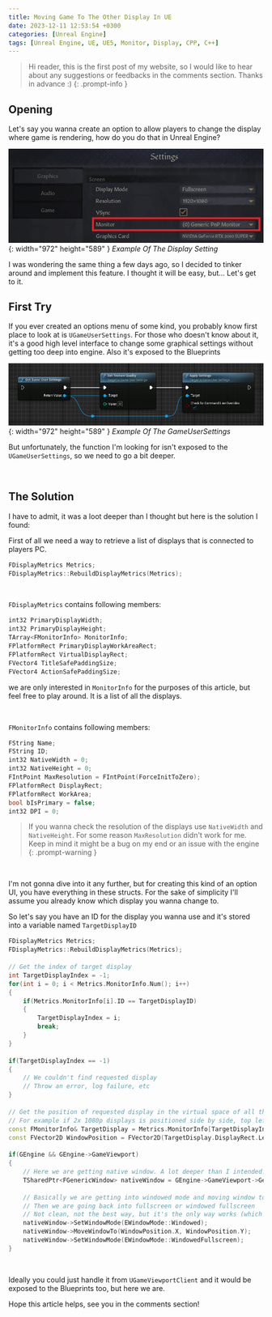 ```yaml
---
title: Moving Game To The Other Display In UE
date: 2023-12-11 12:53:54 +0300
categories: [Unreal Engine]
tags: [Unreal Engine, UE, UE5, Monitor, Display, CPP, C++]
---
```


> Hi reader, this is the first post of my website, so I would like to hear about any suggestions or feedbacks in the comments section. Thanks in advance :)
{: .prompt-info }

## Opening

Let's say you wanna create an option to allow players to change the display where game is rendering, how do you do that in Unreal Engine?

![Example Of The Display Setting](/assets/img/post/2023-12-11-moving-game-to-the-other-display-in-UE/Example_Display_Option.png){: width="972" height="589" }
_Example Of The Display Setting_

I was wondering the same thing a few days ago, so I decided to tinker around and implement this feature. I thought it will be easy, but... Let's get to it.

## First Try
If you ever created an options menu of some kind, you probably know first place to look at is `UGameUserSettings`.
For those who doesn't know about it, it's a good high level interface to change some graphical settings without getting too deep into engine. Also it's exposed to the Blueprints

![Example Image Of The Setting](/assets/img/post/2023-12-11-moving-game-to-the-other-display-in-UE/Example_Game_User_Settings.png){: width="972" height="589" }
_Example Of The GameUserSettings_

But unfortunately, the function I'm looking for isn't exposed to the `UGameUserSettings`, so we need to go a bit deeper.

<br />

## The Solution

I have to admit, it was a loot deeper than I thought but here is the solution I found:

First of all we need a way to retrieve a list of displays that is connected to players PC.

```cpp
FDisplayMetrics Metrics;
FDisplayMetrics::RebuildDisplayMetrics(Metrics);
```

<br />

`FDisplayMetrics` contains following members:
```cpp
int32 PrimaryDisplayWidth;
int32 PrimaryDisplayHeight;
TArray<FMonitorInfo> MonitorInfo;
FPlatformRect PrimaryDisplayWorkAreaRect;
FPlatformRect VirtualDisplayRect;
FVector4 TitleSafePaddingSize;
FVector4 ActionSafePaddingSize;
```

we are only interested in `MonitorInfo` for the purposes of this article, but feel free to play around. It is a list of all the displays.

<br />

`FMonitorInfo` contains following members:
```cpp
FString Name;
FString ID;
int32 NativeWidth = 0;
int32 NativeHeight = 0;
FIntPoint MaxResolution = FIntPoint(ForceInitToZero);
FPlatformRect DisplayRect;
FPlatformRect WorkArea;
bool bIsPrimary = false;
int32 DPI = 0;
```
> If you wanna check the resolution of the displays use `NativeWidth` and `NativeHeight`. For some reason `MaxResolution` didn't work for me. Keep in mind it might be a bug on my end or an issue with the engine
{: .prompt-warning }

<br />

I'm not gonna dive into it any further, but for creating this kind of an option UI, you have everything in these structs. For the sake of simplicity I'll assume you already know which display you wanna change to.

So let's say you have an ID for the display you wanna use and it's stored into a variable named `TargetDisplayID`

```cpp
FDisplayMetrics Metrics;
FDisplayMetrics::RebuildDisplayMetrics(Metrics);

// Get the index of target display 
int TargetDisplayIndex = -1;
for(int i = 0; i < Metrics.MonitorInfo.Num(); i++)
{
    if(Metrics.MonitorInfo[i].ID == TargetDisplayID)
    {
        TargetDisplayIndex = i;
        break;
    }
}

if(TargetDisplayIndex == -1)
{
    // We couldn't find requested display
    // Throw an error, log failure, etc
}

// Get the position of requested display in the virtual space of all the displays combined
// For example if 2x 1080p displays is positioned side by side, top left corner of the right display would be (1920, 0) instead of (0, 0)
const FMonitorInfo& TargetDisplay = Metrics.MonitorInfo[TargetDisplayIndex];
const FVector2D WindowPosition = FVector2D(TargetDisplay.DisplayRect.Left, TargetDisplay.DisplayRect.Top);

if(GEngine && GEngine->GameViewport)
{
    // Here we are getting native window. A lot deeper than I intended...
    TSharedPtr<FGenericWindow> nativeWindow = GEngine->GameViewport->GetWindow()->GetNativeWindow();

    // Basically we are getting into windowed mode and moving window to the target display
    // Then we are going back into fullscreen or windowed fullscreen
    // Not clean, not the best way, but it's the only way works (which I can find)
    nativeWindow->SetWindowMode(EWindowMode::Windowed);
    nativeWindow->MoveWindowTo(WindowPosition.X, WindowPosition.Y);
    nativeWindow->SetWindowMode(EWindowMode::WindowedFullscreen);
}
```

<br />

Ideally you could just handle it from `UGameViewportClient` and it would be exposed to the Blueprints too, but here we are.

Hope this article helps, see you in the comments section!
